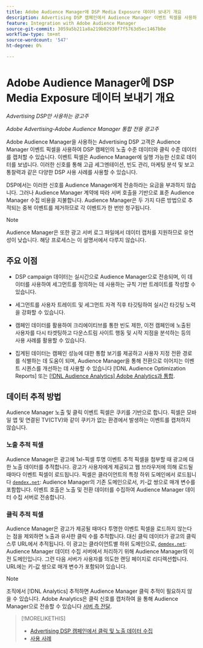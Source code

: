 ```yaml
---
title: Adobe Audience Manager에 DSP Media Exposure 데이터 보내기 개요
description: Advertising DSP 캠페인에서 Audience Manager 이벤트 픽셀을 사용하여 노출 수준 및 클릭 수준 데이터를 캡처하는 방법을 알아봅니다
feature: Integration with Adobe Audience Manager
source-git-commit: 3059a5b211a8a219b02930f7f5763d5ec1467b8e
workflow-type: tm+mt
source-wordcount: '547'
ht-degree: 0%

---
```


# Adobe Audience Manager에 DSP Media Exposure 데이터 보내기 개요

*Advertising DSP만 사용하는 광고주*

*Adobe Advertising-Adobe Audience Manager 통합 전용 광고주*

Adobe Audience Manager을 사용하는 Advertising DSP 고객은 Audience Manager 이벤트 픽셀을 사용하여 DSP 캠페인의 노출 수준 데이터와 클릭 수준 데이터를 캡처할 수 있습니다. 이벤트 픽셀은 Audience Manager에 실행 가능한 신호로 데이터를 보냅니다. 이러한 신호를 통해 고급 세그멘테이션, 빈도 관리, 마케팅 분석 및 보고 통찰력과 같은 다양한 DSP 사용 사례를 사용할 수 있습니다.

DSP에서는 이러한 신호를 Audience Manager에게 전송하라는 요금을 부과하지 않습니다. 그러나 Audience Manager 계약에 따라 서버 호출을 기반으로 표준 Audience Manager 수집 비용을 지불합니다. Audience Manager은 두 가지 다른 방법으로 추적되는 중복 이벤트를 제거하므로 각 이벤트가 한 번만 청구됩니다.

>[!NOTE]
>
> Audience Manager은 또한 광고 서버 로그 파일에서 데이터 캡처를 지원하므로 유연성이 낮습니다. 해당 프로세스는 이 설명서에서 다루지 않습니다.

## 주요 이점

* DSP campaign 데이터는 실시간으로 Audience Manager으로 전송되며, 이 데이터를 사용하여 세그먼트를 정의하는 데 사용하는 규칙 기반 트레이트를 작성할 수 있습니다.

* 세그먼트를 사용자 트레이트 및 세그먼트 자격 직후 타깃팅하여 실시간 타깃팅 노력을 강화할 수 있습니다.

* 캠페인 데이터를 활용하여 크리에이티브를 통한 빈도 제한, 이전 캠페인에 노출된 사용자를 다시 타겟팅하고 다운스트림 사이트 행동 및 시작 지점을 분석하는 등의 사용 사례를 활용할 수 있습니다.

* 집계된 데이터는 캠페인 성능에 대한 통합 보기를 제공하고 사용자 지정 전환 경로를 식별하는 데 도움이 되며, Audience Manager을 통해 전환으로 이어지는 이벤트 시퀀스를 개선하는 데 사용할 수 있습니다 [!DNL Audience Optimization Reports] 또는 [[!DNL Audience Analytics] Adobe Analytics과 통합](/help/integrations/audience-manager/audience-analytics.md).

## 데이터 추적 방법

Audience Manager 노출 및 클릭 이벤트 픽셀은 쿠키를 기반으로 합니다. 픽셀은 모바일 앱 및 연결된 TV(CTV)와 같이 쿠키가 없는 환경에서 발생하는 이벤트를 캡처하지 않습니다.

### 노출 추적 픽셀

Audience Manager은 광고에 1xl-픽셀 투명 이벤트 추적 픽셀을 첨부할 때 광고에 대한 노출 데이터를 추적합니다. 광고가 사용자에게 제공되고 웹 브라우저에 의해 로드될 때마다 이벤트 픽셀이 로드됩니다. 픽셀은 클라이언트의 특정 하위 도메인에서 로드됩니다 [`demdex.net`](https://experienceleague.adobe.com/docs/audience-manager/user-guide/reference/demdex-calls.html): Audience Manager의 기존 도메인으로서, 키-값 쌍으로 매개 변수를 포함합니다. 이벤트 호출은 노출 및 전환 데이터를 수집하여 Audience Manager 데이터 수집 서버로 전송합니다.

### 클릭 추적 픽셀

Audience Manager은 광고가 제공될 때마다 투명한 이벤트 픽셀을 로드하지 않는다는 점을 제외하면 노출과 유사한 클릭 수를 추적합니다. 대신 클릭 데이터가 광고의 클릭스루 URL에서 추적됩니다. 이 광고는 클라이언트별 하위 도메인으로, [`demdex.net`](https://experienceleague.adobe.com/docs/audience-manager/user-guide/reference/demdex-calls.html): Audience Manager 데이터 수집 서버에서 처리하기 위해 Audience Manager의 이전 도메인입니다. 그런 다음 서버가 사용자를 의도한 랜딩 페이지로 리디렉션합니다. URL에는 키-값 쌍으로 매개 변수가 포함되어 있습니다.

>[!NOTE]
>
>조직에서 [!DNL Analytics] 추적하면 Audience Manager 클릭 추적이 필요하지 않을 수 있습니다. Adobe Analytics은 클릭 신호를 캡처하여 을 통해 Audience Manager으로 전송할 수 있습니다 [서버 측 전달](https://experienceleague.adobe.com/docs/analytics/admin/admin-tools/server-side-forwarding/ssf.html).

>[!MORELIKETHIS]
>
>* [Advertising DSP 캠페인에서 클릭 및 노출 데이터 수집](collect.md)
>* [사용 사례](use-cases.md)

